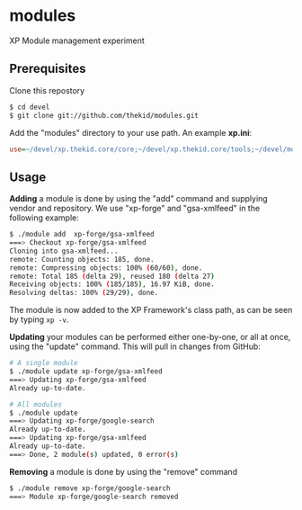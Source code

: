 modules
=======
XP Module management experiment

Prerequisites
--
Clone this repostory

```sh
$ cd devel
$ git clone git://github.com/thekid/modules.git
```

Add the "modules" directory to your use path. An example **xp.ini**:

```ini
use=~/devel/xp.thekid.core/core;~/devel/xp.thekid.core/tools;~/devel/modules
```

Usage
-- 
**Adding** a module is done by using the "add" command and supplying vendor and repository. We use "xp-forge" and "gsa-xmlfeed" in the following example:

```sh
$ ./module add  xp-forge/gsa-xmlfeed
===> Checkout xp-forge/gsa-xmlfeed
Cloning into gsa-xmlfeed...
remote: Counting objects: 185, done.
remote: Compressing objects: 100% (60/60), done.
remote: Total 185 (delta 29), reused 180 (delta 27)
Receiving objects: 100% (185/185), 16.97 KiB, done.
Resolving deltas: 100% (29/29), done.
```

The module is now added to the XP Framework's class path, as can be seen by typing `xp -v`.

**Updating** your modules can be performed either one-by-one, or all at once, using the "update" command. This will pull in changes from GitHub:

```sh
# A single module 
$ ./module update xp-forge/gsa-xmlfeed
===> Updating xp-forge/gsa-xmlfeed
Already up-to-date.

# All modules
$ ./module update
===> Updating xp-forge/google-search
Already up-to-date.
===> Updating xp-forge/gsa-xmlfeed
Already up-to-date.
===> Done, 2 module(s) updated, 0 error(s)
```

**Removing** a module is done by using the "remove" command

```sh
$ ./module remove xp-forge/google-search
===> Module xp-forge/google-search removed
```
